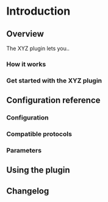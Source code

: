 # Introduction

## Overview

The XYZ plugin lets you..

### How it works

### Get started with the XYZ plugin

## Configuration reference

### Configuration

### Compatible protocols

### Parameters

## Using the plugin

## Changelog
